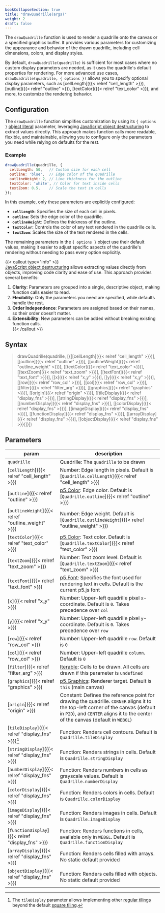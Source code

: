 ```yaml
---
bookCollapseSection: true
title: "drawQuadrille(args)"
weight: 2
draft: false
---
```


The `drawQuadrille` function is used to render a quadrille onto the canvas or a specified graphics buffer. It provides various parameters for customizing the appearance and behavior of the drawn quadrille, including cell dimensions, colors, and display styles.

By default, `drawQuadrille(quadrille)` is sufficient for most cases where no custom display parameters are needed, as it uses the quadrille's default properties for rendering. For more advanced use cases, `drawQuadrille(quadrille, { options })` allows you to specify optional display parameters, such as [cellLength]({{< relref "cell_length" >}}), [outline]({{< relref "outline" >}}), [textColor]({{< relref "text_color" >}}), and more, to customize the rendering behavior.

## Configuration  

The `drawQuadrille` function simplifies customization by using its `{ options }` [object literal](https://www.w3schools.com/js/js_objects.asp) parameter, leveraging [JavaScript object destructuring](https://www.w3schools.com/js/js_destructuring.asp) to extract values directly. This approach makes function calls more readable, flexible, and maintainable, allowing you to configure only the parameters you need while relying on defaults for the rest.  

### Example  

```js
drawQuadrille(quadrille, {
  cellLength: 50,   // Custom size for each cell
  outline: 'blue',  // Edge color of the quadrille
  outlineWeight: 2, // Line thickness for the outline
  textColor: 'white', // Color for text inside cells
  textZoom: 0.5,    // Scale the text in cells
});
```

In this example, only these parameters are explicitly configured:  
- **`cellLength`**: Specifies the size of each cell in pixels.  
- **`outline`**: Sets the edge color of the quadrille.  
- **`outlineWeight`**: Defines the thickness of the outline.  
- **`textColor`**: Controls the color of any text rendered in the quadrille cells.  
- **`textZoom`**: Scales the size of the text rendered in the cells.  

The remaining parameters in the `{ options }` object use their default values, making it easier to adjust specific aspects of the quadrille's rendering without needing to pass every option explicitly.  

{{< callout type="info" >}}  
[JavaScript object destructuring](https://www.w3schools.com/js/js_destructuring.asp) allows extracting values directly from objects, improving code clarity and ease of use. This approach provides several benefits:  

1. **Clarity**: Parameters are grouped into a single, descriptive object, making function calls easier to read.  
2. **Flexibility**: Only the parameters you need are specified, while defaults handle the rest.  
3. **Order Independence**: Parameters are assigned based on their names, so their order doesn’t matter.  
4. **Extensibility**: New parameters can be added without breaking existing function calls.  
{{< /callout >}}  

## Syntax

> drawQuadrille(quadrille, [{[[cellLength]({{< relref "cell_length" >}})], [[outline]({{< relref "outline" >}})], [[outlineWeight]({{< relref "outline_weight" >}})], [[textColor]({{< relref "text_color" >}})], [[textZoom]({{< relref "text_zoom" >}})], [[textFont]({{< relref "text_font" >}})], [[x]({{< relref "x_y" >}})], [[y]({{< relref "x_y" >}})], [[row]({{< relref "row_col" >}})], [[col]({{< relref "row_col" >}})], [[filter]({{< relref "filter_arg" >}})], [[graphics]({{< relref "graphics" >}})], [[origin]({{< relref "origin" >}})], [[tileDisplay]({{< relref "display_fns" >}})], [[stringDisplay]({{< relref "display_fns" >}})], [[numberDisplay]({{< relref "display_fns" >}})], [[colorDisplay]({{< relref "display_fns" >}})], [[imageDisplay]({{< relref "display_fns" >}})], [[functionDisplay]({{< relref "display_fns" >}})], [[arrayDisplay]({{< relref "display_fns" >}})], [[objectDisplay]({{< relref "display_fns" >}})]}])

## Parameters

| param       | description                                                                                           |
|-----------------|-------------------------------------------------------------------------------------------------------|
| `quadrille`       | Quadrille: The `quadrille` to be drawn                                                                |
| [`cellLength`]({{< relref "cell_length" >}}) | Number: Edge length in pixels. Default is [`Quadrille.cellLength`]({{< relref "cell_length" >}})        |
| [`outline`]({{< relref "outline" >}}) | [p5.Color](https://p5js.org/reference/#/p5.Color): Edge color. Default is [`Quadrille.outline`]({{< relref "outline" >}}) |
| [`outlineWeight`]({{< relref "outline_weight" >}}) | Number: Edge weight. Default is [`Quadrille.outlineWeight`]({{< relref "outline_weight" >}})            |
| [`textColor`]({{< relref "text_color" >}}) | [p5.Color](https://p5js.org/reference/#/p5.Color): Text color. Default is [`Quadrille.textColor`]({{< relref "text_color" >}}) |
| [`textZoom`]({{< relref "text_zoom" >}}) | Number: Text zoom level. Default is [`Quadrille.textZoom`]({{< relref "text_zoom" >}})                   |
| [`textFont`]({{< relref "text_font" >}}) | [p5.Font](https://p5js.org/reference/#/p5.Font): Specifies the font used for rendering text in cells. Default is the current p5.js font |
| [`x`]({{< relref "x_y" >}}) | Number: Upper-left quadrille pixel `x`-coordinate. Default is `0`. Takes precedence over `col`          |
| [`y`]({{< relref "x_y" >}}) | Number: Upper-left quadrille pixel `y`-coordinate. Default is `0`. Takes precedence over `row`          |
| [`row`]({{< relref "row_col" >}}) | Number: Upper-left quadrille `row`. Default is `0`                                                      |
| [`col`]({{< relref "row_col" >}}) | Number: Upper-left quadrille `column`. Default is `0`                                                   |
| [`filter`]({{< relref "filter_arg" >}}) | [Iterable](https://developer.mozilla.org/en-US/docs/Web/JavaScript/Reference/Statements/for...of): Cells to be drawn. All cells are drawn if this parameter is `undefined` |
| [`graphics`]({{< relref "graphics" >}}) | [p5.Graphics](https://p5js.org/reference/#/p5.Graphics): Renderer target. Default is `this` (main canvas) |
| [`origin`]({{< relref "origin" >}}) | Constant: Defines the reference point for drawing the quadrille. `CORNER` aligns it to the top-left corner of the canvas (default in `P2D`), and `CENTER` aligns it to the center of the canvas (default in `WEBGL`) |
| [`tileDisplay`]({{< relref "display_fns" >}})[^1] | Function: Renders cell contours. Default is `Quadrille.tileDisplay`                                   |
| [`stringDisplay`]({{< relref "display_fns" >}}) | Function: Renders strings in cells. Default is `Quadrille.stringDisplay`                              |
| [`numberDisplay`]({{< relref "display_fns" >}}) | Function: Renders numbers in cells as grayscale values. Default is `Quadrille.numberDisplay`          |
| [`colorDisplay`]({{< relref "display_fns" >}}) | Function: Renders colors in cells. Default is `Quadrille.colorDisplay`                                |
| [`imageDisplay`]({{< relref "display_fns" >}}) | Function: Renders images in cells. Default is `Quadrille.imageDisplay`                                |
| [`functionDisplay`]({{< relref "display_fns" >}}) | Function: Renders functions in cells, available only in `WEBGL`. Default is `Quadrille.functionDisplay` |
| [`arrayDisplay`]({{< relref "display_fns" >}}) | Function: Renders cells filled with arrays. No static default provided                                |
| [`objectDisplay`]({{< relref "display_fns" >}}) | Function: Renders cells filled with objects. No static default provided                               |

[^1]: The `tileDisplay` parameter allows implementing other [regular tilings](https://en.wikipedia.org/wiki/Euclidean_tilings_by_convex_regular_polygons#Regular_tilings) beyond the default [square tiling](https://en.wikipedia.org/wiki/Square_tiling).